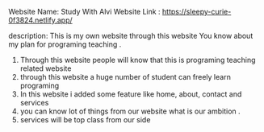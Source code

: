 Website Name: Study With Alvi
Website Link : https://sleepy-curie-0f3824.netlify.app/

description: This is my own website through this website 
 You know about my plan for programing teaching .
 1. Through this website people will know that this is programing teaching related website
 2. through this website a huge number of student can freely learn programing 
 3. In this website i added some feature like home, about, contact and services
 4. you can know lot of things from our website what is our ambition .
 5. services will be  top class from our side
